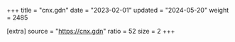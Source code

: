 +++
title = "cnx.gdn"
date = "2023-02-01"
updated = "2024-05-20"
weight = 2485

[extra]
source = "https://cnx.gdn"
ratio = 52
size = 2
+++
